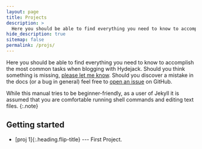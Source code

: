 ```yaml
---
layout: page
title: Projects
description: >
  Here you should be able to find everything you need to know to accomplish the most common tasks when blogging with Hydejack.
hide_description: true
sitemap: false
permalink: /projs/
---
```


Here you should be able to find everything you need to know to accomplish the most common tasks when blogging with Hydejack.
Should you think something is missing, [please let me know](mailto:mail@qwtel.com).
Should you discover a mistake in the docs (or a bug in general) feel free to [open an issue](https://github.com/hydecorp/hydejack/issues) on GitHub.

While this manual tries to be beginner-friendly, as a user of Jekyll it is assumed that you are comfortable running shell commands and editing text files.
{:.note}


## Getting started
* [proj 1]{:.heading.flip-title} --- First Project.

[proj_2]: proj1.md